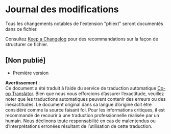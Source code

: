 <!--
CO_OP_TRANSLATOR_METADATA:
{
  "original_hash": "bd0afcb627d5754038537758315cbad7",
  "translation_date": "2025-05-07T15:23:55+00:00",
  "source_file": "code/09.UpdateSamples/Aug/vscode/phiext/CHANGELOG.md",
  "language_code": "fr"
}
-->
# Journal des modifications

Tous les changements notables de l'extension "phiext" seront documentés dans ce fichier.

Consultez [Keep a Changelog](http://keepachangelog.com/) pour des recommandations sur la façon de structurer ce fichier.

## [Non publié]

- Première version

**Avertissement** :  
Ce document a été traduit à l’aide du service de traduction automatique [Co-op Translator](https://github.com/Azure/co-op-translator). Bien que nous nous efforcions d’assurer l’exactitude, veuillez noter que les traductions automatiques peuvent contenir des erreurs ou des inexactitudes. Le document original dans sa langue d’origine doit être considéré comme la source faisant foi. Pour les informations critiques, il est recommandé de recourir à une traduction professionnelle réalisée par un humain. Nous déclinons toute responsabilité en cas de malentendus ou d’interprétations erronées résultant de l’utilisation de cette traduction.